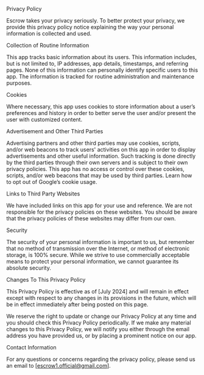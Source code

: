 Privacy Policy

Escrow takes your privacy seriously. To better protect your privacy, we provide this privacy policy notice explaining the way your personal information is collected and used.

Collection of Routine Information

This app tracks basic information about its users. This information includes, but is not limited to, IP addresses, app details, timestamps, and referring pages. None of this information can personally identify specific users to this app. The information is tracked for routine administration and maintenance purposes.

Cookies

Where necessary, this app uses cookies to store information about a user’s preferences and history in order to better serve the user and/or present the user with customized content.

Advertisement and Other Third Parties

Advertising partners and other third parties may use cookies, scripts, and/or web beacons to track users' activities on this app in order to display advertisements and other useful information. Such tracking is done directly by the third parties through their own servers and is subject to their own privacy policies. This app has no access or control over these cookies, scripts, and/or web beacons that may be used by third parties. Learn how to opt out of Google’s cookie usage.

Links to Third Party Websites

We have included links on this app for your use and reference. We are not responsible for the privacy policies on these websites. You should be aware that the privacy policies of these websites may differ from our own.

Security

The security of your personal information is important to us, but remember that no method of transmission over the Internet, or method of electronic storage, is 100% secure. While we strive to use commercially acceptable means to protect your personal information, we cannot guarantee its absolute security.

Changes To This Privacy Policy

This Privacy Policy is effective as of [July 2024] and will remain in effect except with respect to any changes in its provisions in the future, which will be in effect immediately after being posted on this page.

We reserve the right to update or change our Privacy Policy at any time and you should check this Privacy Policy periodically. If we make any material changes to this Privacy Policy, we will notify you either through the email address you have provided us, or by placing a prominent notice on our app.

Contact Information

For any questions or concerns regarding the privacy policy, please send us an email to [escrow1.official@gmail.com].
